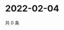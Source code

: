 # 2022-02-04

共 0 条

<!-- BEGIN WEIBO -->
<!-- 最后更新时间 Fri Feb 04 2022 19:07:47 GMT+0800 (China Standard Time) -->

<!-- END WEIBO -->
